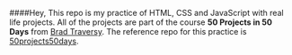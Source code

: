 ####Hey, 
This repo is my practice of HTML, CSS and JavaScript with real life projects. All of the projects are part of the course **50 Projects in 50 Days** from [Brad Traversy](https://github.com/bradtraversy). The reference repo for this practice is [50projects50days](https://github.com/bradtraversy/50projects50days).
